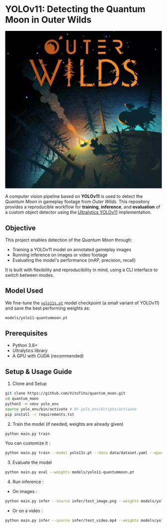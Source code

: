 # YOLOv11: Detecting the Quantum Moon in Outer Wilds

<p align="center">
  <img src="data/OW.png" width="600" alt="Quantum Moon Banner">
</p>

A computer vision pipeline based on **YOLOv11** is used to detect the *Quantum Moon* in gameplay footage from *Outer Wilds*. This repository provides a reproducible workflow for **training**, **inference**, and **evaluation** of a custom object detector using the [Ultralytics YOLOv11](https://github.com/ultralytics/ultralytics) implementation.

## Objective

This project enables detection of the *Quantum Moon* through:

- Training a YOLOv11 model on annotated gameplay images  
- Running inference on images or video footage  
- Evaluating the model's performance (mAP, precision, recall)  

It is built with flexibility and reproducibility in mind, using a CLI interface to switch between modes.

## Model Used

We fine-tune the [`yolo11s.pt`](https://github.com/ultralytics/ultralytics) model checkpoint (a small variant of YOLOv11) and save the best performing weights as:

```bash
models/yolo11-quantummoon.pt
```

## Prerequisites

- Python 3.8+
- Ultralytics library
- A GPU with CUDA (recommended)

## Setup & Usage Guide

1. Clone and Setup

```bash
git clone https://github.com/VitoTito/quantum_moon.git
cd quantum_moon
python3 -m venv yolo_env
source yolo_env/bin/activate # Or yolo_env/Scripts/activate
pip install -r requirements.txt
```

2. Train the model (if needed, weights are already given)

```bash
python main.py train
```

You can customize it : 

```bash
python main.py train --model yolo11s.pt --data data/dataset.yaml --epochs 50 --imgsz 640 --batch 16 --device 0 --name yolo11-quantummoon
```

3. Evaluate the model

```bash
python main.py eval --weights models/yolo11-quantummoon.pt
```


4. Run inference : 

- On images : 

```bash
python main.py infer --source infer/test_image.png --weights models/yolo11-quantummoon.pt
```

- Or on a video : 

```bash
python main.py infer --source infer/test_video.mp4 --weights models/yolo11-quantummoon.pt
```

